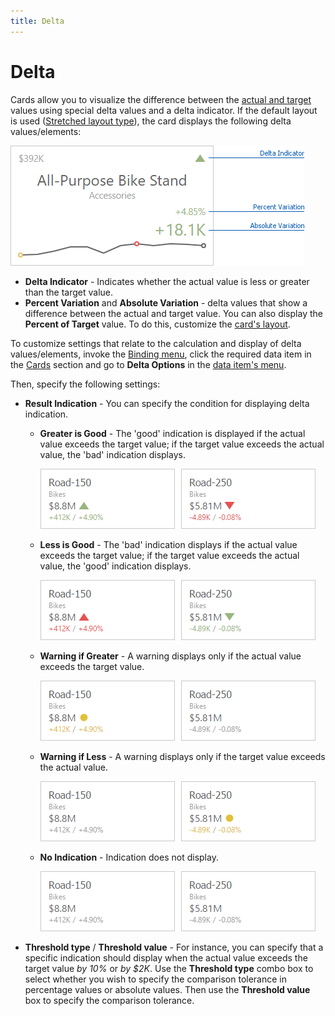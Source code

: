 ```yaml
---
title: Delta
---
```

# Delta
Cards allow you to visualize the difference between the [actual and target](providing-data.md) values using special delta values and a delta indicator. If the default layout is used ([Stretched layout type](layout.md)), the card displays the following delta values/elements:

![Card_StretchedLayout_Web_DeltaElements](../../../../images/img128474.png)
* **Delta Indicator** - Indicates whether the actual value is less or greater than the target value.
* **Percent Variation** and **Absolute Variation** - delta values that show a difference between the actual and target value. You can also display the **Percent of Target** value. To do this, customize the [card's layout](layout.md).

To customize settings that relate to the calculation and display of delta values/elements, invoke the [Binding menu](../../ui-elements/dashboard-item-menu.md), click the required data item in the [Cards](providing-data.md) section and go to **Delta Options** in the [data item's menu](../../ui-elements/data-item-menu.md).

Then, specify the following settings:
* **Result Indication** - You can specify the condition for displaying delta indication.
	* **Greater is Good** - The 'good' indication is displayed if the actual value exceeds the target value; if the target value exceeds the actual value, the 'bad' indication displays.
		
		![Card_GreaterIsGood_Web](../../../../images/img128418.png)
	* **Less is Good** - The 'bad' indication displays if the actual value exceeds the target value; if the target value exceeds the actual value, the 'good' indication displays.
		
		![Card_LessIsGood_Web](../../../../images/img128419.png)
	* **Warning if Greater** - A warning displays only if the actual value exceeds the target value.
		
		![Card_WarningIfGreater_Web](../../../../images/img128420.png)
	* **Warning if Less** - A warning displays only if the target value exceeds the actual value.
		
		![Card_WarningIfLess_Web](../../../../images/img128421.png)
	* **No Indication** - Indication does not display.
		
		![Card_NoIndication_Web](../../../../images/img128422.png)
* **Threshold type** / **Threshold value** - 
	For instance, you can specify that a specific indication should display when the actual value exceeds the target value _by 10%_ or _by $2K_. Use the **Threshold type** combo box to select whether you wish to specify the comparison tolerance in percentage values or absolute values. Then use the **Threshold value** box to specify the comparison tolerance.
